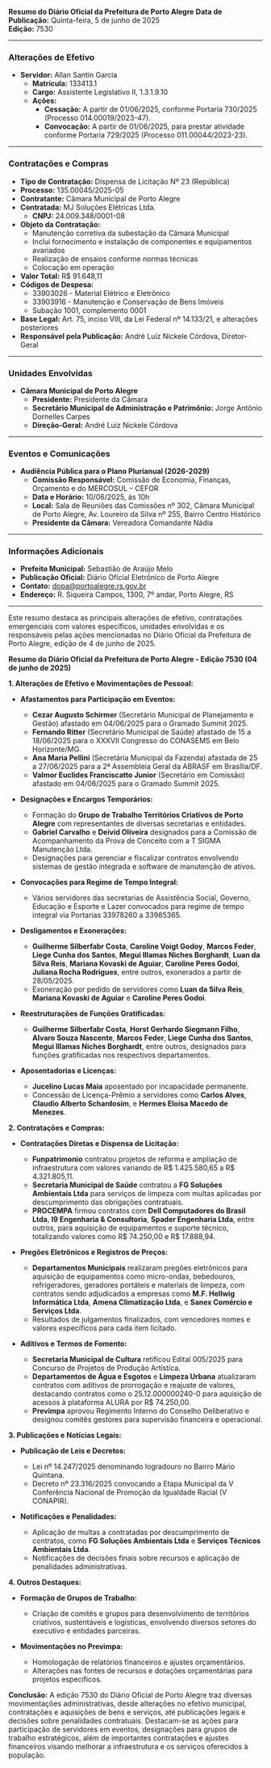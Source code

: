 **Resumo do Diário Oficial da Prefeitura de Porto Alegre**
**Data de Publicação:** Quinta-feira, 5 de junho de 2025  
**Edição:** 7530

---

### **Alterações de Efetivo**

- **Servidor:** Allan Santin Garcia  
  - **Matrícula:** 133413.1  
  - **Cargo:** Assistente Legislativo II, 1.3.1.9.10  
  - **Ações:**
    - **Cessação:** A partir de 01/06/2025, conforme Portaria 730/2025 (Processo 014.00019/2023-47).
    - **Convocação:** A partir de 01/06/2025, para prestar atividade conforme Portaria 729/2025 (Processo 011.00044/2023-23).

---

### **Contratações e Compras**

- **Tipo de Contratação:** Dispensa de Licitação Nº 23 (República)
- **Processo:** 135.00045/2025-05
- **Contratante:** Câmara Municipal de Porto Alegre
- **Contratada:** MJ Soluções Elétricas Ltda.  
  - **CNPJ:** 24.009.348/0001-08
- **Objeto da Contratação:**  
  - Manutenção corretiva da subestação da Câmara Municipal
  - Inclui fornecimento e instalação de componentes e equipamentos avariados
  - Realização de ensaios conforme normas técnicas
  - Colocação em operação
- **Valor Total:** R$ 91.648,11
- **Códigos de Despesa:**
  - 33903026 - Material Elétrico e Eletrônico
  - 33903916 - Manutenção e Conservação de Bens Imóveis
  - Subação 1001, complemento 0001
- **Base Legal:** Art. 75, inciso VIII, da Lei Federal nº 14.133/21, e alterações posteriores
- **Responsável pela Publicação:** André Luiz Nickele Córdova, Diretor-Geral

---

### **Unidades Envolvidas**

- **Câmara Municipal de Porto Alegre**
  - **Presidente:** Presidente da Câmara
  - **Secretário Municipal de Administração e Patrimônio:** Jorge Antônio Dornelles Carpes
  - **Direção-Geral:** André Luiz Nickele Córdova

---

### **Eventos e Comunicações**

- **Audiência Pública para o Plano Plurianual (2026-2029)**
  - **Comissão Responsável:** Comissão de Economia, Finanças, Orçamento e do MERCOSUL – CEFOR
  - **Data e Horário:** 10/06/2025, às 10h
  - **Local:** Sala de Reuniões das Comissões nº 302, Câmara Municipal de Porto Alegre, Av. Loureiro da Silva nº 255, Bairro Centro Histórico
  - **Presidente da Câmara:** Vereadora Comandante Nádia

---

### **Informações Adicionais**

- **Prefeito Municipal:** Sebastião de Araújo Melo
- **Publicação Oficial:** Diário Oficial Eletrônico de Porto Alegre
- **Contato:** dopa@portoalegre.rs.gov.br
- **Endereço:** R. Siqueira Campos, 1300, 7º andar, Porto Alegre, RS

---

Este resumo destaca as principais alterações de efetivo, contratações emergenciais com valores específicos, unidades envolvidas e os responsáveis pelas ações mencionadas no Diário Oficial da Prefeitura de Porto Alegre, edição de 4 de junho de 2025.

**Resumo do Diário Oficial da Prefeitura de Porto Alegre - Edição 7530 (04 de junho de 2025)**

**1. Alterações de Efetivo e Movimentações de Pessoal:**

- **Afastamentos para Participação em Eventos:**
  - **Cezar Augusto Schirmer** (Secretário Municipal de Planejamento e Gestão) afastado em 04/06/2025 para o Gramado Summit 2025.
  - **Fernando Ritter** (Secretário Municipal de Saúde) afastado de 15 a 18/06/2025 para o XXXVII Congresso do CONASEMS em Belo Horizonte/MG.
  - **Ana Maria Pellini** (Secretária Municipal da Fazenda) afastada de 25 a 27/06/2025 para a 2ª Assembleia Geral da ABRASF em Brasília/DF.
  - **Valmor Euclides Franciscatto Junior** (Secretário em Comissão) afastado em 04/06/2025 para o Gramado Summit 2025.

- **Designações e Encargos Temporários:**
  - Formação do **Grupo de Trabalho Territórios Criativos de Porto Alegre** com representantes de diversas secretarias e entidades.
  - **Gabriel Carvalho** e **Deivid Oliveira** designados para a Comissão de Acompanhamento da Prova de Conceito com a T SIGMA Manutenção Ltda.
  - Designações para gerenciar e fiscalizar contratos envolvendo sistemas de gestão integrada e software de manutenção de ativos.

- **Convocações para Regime de Tempo Integral:**
  - Vários servidores das secretarias de Assistência Social, Governo, Educação e Esporte e Lazer convocados para regime de tempo integral via Portarias 33978260 a 33985365.

- **Desligamentos e Exonerações:**
  - **Guilherme Silberfabr Costa**, **Caroline Voigt Godoy**, **Marcos Feder**, **Liege Cunha dos Santos**, **Megui Illamas Niches Borghardt**, **Luan da Silva Reis**, **Mariana Kovaski de Aguiar**, **Caroline Peres Godoi**, **Juliana Rocha Rodrigues**, entre outros, exonerados a partir de 28/05/2025.
  - Exoneração por pedido de servidores como **Luan da Silva Reis**, **Mariana Kovaski de Aguiar** e **Caroline Peres Godoi**.

- **Reestruturações de Funções Gratificadas:**
  - **Guilherme Silberfabr Costa**, **Horst Gerhardo Siegmann Filho**, **Alvaro Souza Nascente**, **Marcos Feder**, **Liege Cunha dos Santos**, **Megui Illamas Niches Borghardt**, entre outros, designados para funções gratificadas nos respectivos departamentos.

- **Aposentadorias e Licenças:**
  - **Jucelino Lucas Maia** aposentado por incapacidade permanente.
  - Concessão de Licença-Prêmio a servidores como **Carlos Alves**, **Claudio Alberto Schardosim**, e **Hermes Eloisa Macedo de Menezes**.

**2. Contratações e Compras:**

- **Contratações Diretas e Dispensa de Licitação:**
  - **Funpatrimonio** contratou projetos de reforma e ampliação de infraestrutura com valores variando de R$ 1.425.580,65 a R$ 4.321.805,11.
  - **Secretaria Municipal de Saúde** contratou a **FG Soluções Ambientais Ltda** para serviços de limpeza com multas aplicadas por descumprimento das obrigações contratuais.
  - **PROCEMPA** firmou contratos com **Dell Computadores do Brasil Ltda**, **I9 Engenharia & Consultoria**, **Spader Engenharia Ltda**, entre outros, para aquisição de equipamentos e suporte técnico, totalizando valores como R$ 74.250,00 e R$ 17.888,94.

- **Pregões Eletrônicos e Registros de Preços:**
  - **Departamentos Municipais** realizaram pregões eletrônicos para aquisição de equipamentos como micro-ondas, bebedouros, refrigeradores, geradores portáteis e materiais de limpeza, com contratos sendo adjudicados a empresas como **M.F. Hellwig Informática Ltda**, **Amena Climatização Ltda**, e **Sanex Comércio e Serviços Ltda**.
  - Resultados de julgamentos finalizados, com vencedores nomes e valores específicos para cada item licitado.

- **Aditivos e Termos de Fomento:**
  - **Secretaria Municipal de Cultura** retificou Edital 005/2025 para Concurso de Projetos de Produção Artística.
  - **Departamentos de Água e Esgotos** e **Limpeza Urbana** atualizaram contratos com aditivos de prorrogação e reajuste de valores, destacando contratos como o 25.12.000000240-0 para aquisição de acessos à plataforma ALURA por R$ 74.250,00.
  - **Previmpa** aprovou Regimento Interno do Conselho Deliberativo e designou comitês gestores para supervisão financeira e operacional.

**3. Publicações e Notícias Legais:**

- **Publicação de Leis e Decretos:**
  - Lei nº 14.247/2025 denominando logradouro no Bairro Mário Quintana.
  - Decreto nº 23.316/2025 convocando a Etapa Municipal da V Conferência Nacional de Promoção da Igualdade Racial (V CONAPIR).

- **Notificações e Penalidades:**
  - Aplicação de multas a contratadas por descumprimento de contratos, como **FG Soluções Ambientais Ltda** e **Serviços Técnicos Ambientais Ltda**.
  - Notificações de decisões finais sobre recursos e aplicação de penalidades administrativas.

**4. Outros Destaques:**

- **Formação de Grupos de Trabalho:**
  - Criação de comitês e grupos para desenvolvimento de territórios criativos, sustentáveis e logísticas, envolvendo diversos setores do executivo e entidades parceiras.
  
- **Movimentações no Previmpa:**
  - Homologação de relatórios financeiros e ajustes orçamentários.
  - Alterações nas fontes de recursos e dotações orçamentárias para projetos específicos.

**Conclusão:**
A edição 7530 do Diário Oficial de Porto Alegre traz diversas movimentações administrativas, desde alterações no efetivo municipal, contratações e aquisições de bens e serviços, até publicações legais e decisões sobre penalidades contratuais. Destacam-se as ações para participação de servidores em eventos, designações para grupos de trabalho estratégicos, além de importantes contratações e ajustes financeiros visando melhorar a infraestrutura e os serviços oferecidos à população.